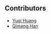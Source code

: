## Contributors
* [Yuqi Huang](https://github.com/henryh201)
* [Qimeng Han](https://github.com/sherryhan77)
